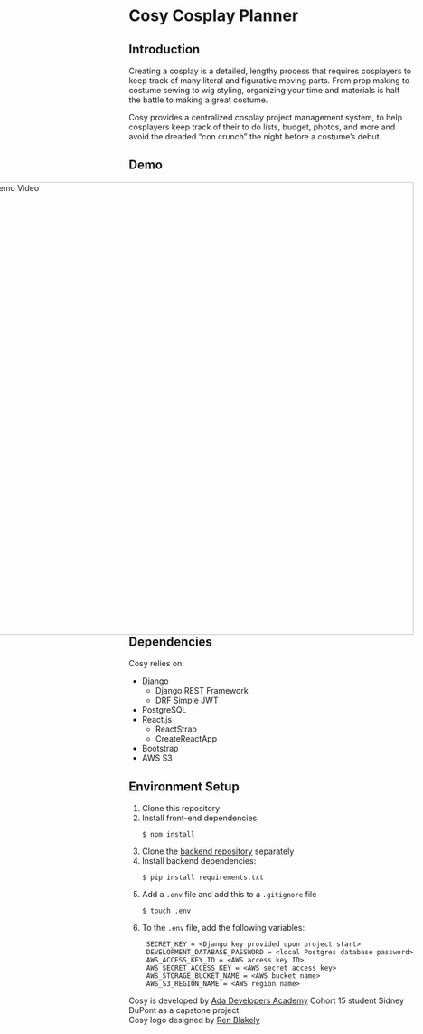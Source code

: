 # Cosy Cosplay Planner

## Introduction

Creating a cosplay is a detailed, lengthy process that requires cosplayers to keep track of many literal and figurative moving parts. From prop making to costume sewing to wig styling, organizing your time and materials is half the battle to making a great costume.

Cosy provides a centralized cosplay project management system, to help cosplayers keep track of their to do lists, budget, photos, and more and avoid the dreaded “con crunch” the night before a costume’s debut.

## Demo

<a style="float:right" href="https://drive.google.com/file/d/**1jQ3G5AN37JsWgGrKIcUL6m9CBoBbylQ1**/view?usp=sharing" target="_blank">
  <img alt="Cosy Demo Video" width="800" src="https://drive.google.com/file/d/1McOTvAC5-BTG1co5Bcx00U6nIDaxd5LP/view?usp=sharing" />
</a>

## Dependencies

Cosy relies on:

- Django
  - Django REST Framework
  - DRF Simple JWT
- PostgreSQL
- React.js
  - ReactStrap
  - CreateReactApp
- Bootstrap
- AWS S3

## Environment Setup

1. Clone this repository
2. Install front-end dependencies:
   ```
   $ npm install
   ```
3. Clone the [backend repository](https://github.com/majortomboy/back-end-cosy/) separately
4. Install backend dependencies:
   ```
   $ pip install requirements.txt
   ```
5. Add a ```.env``` file and add this to a ```.gitignore``` file
   ```
   $ touch .env
   ```
6. To the ```.env``` file, add the following variables:
   ```
    SECRET_KEY = <Django key provided upon project start>
    DEVELOPMENT_DATABASE_PASSWORD = <local Postgres database password>
    AWS_ACCESS_KEY_ID = <AWS access key ID>
    AWS_SECRET_ACCESS_KEY = <AWS secret access key>
    AWS_STORAGE_BUCKET_NAME = <AWS bucket name>
    AWS_S3_REGION_NAME = <AWS region name>
   ```


Cosy is developed by [Ada Developers Academy](https://adadevelopersacademy.org/) Cohort 15 student Sidney DuPont as a capstone project.<br>
Cosy logo designed by [Ren Blakely](https://renblakely.com/)
